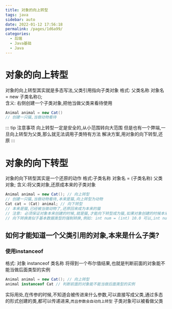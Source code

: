 ```yaml
---
title: 对象的向上转型
tags: java
sidebar: auto
date: 2022-01-12 17:56:18
permalink: /pages/1d6a99/
categories: 
  - 后端
  - Java基础
  - Java
---
```

# 对象的向上转型
对象的向上转型其实就是多态写法,父类引用指向子类对象
格式: 父类名称 对象名 = new 子类名称();  
含义: 右侧创建一个子类对象,把他当做父类来看待使用

``` java
Animal animal = new Cat()
// 创建一只猫,当做动物看待
```
::: tip 注意事项
向上转型一定是安全的,从小范围转向大范围
但是也有一个弊端,一旦向上转型为父类,那么就无法调用子类特有方法
解决方案,用对象的向下转型,还原
:::

# 对象的向下转型
对象的向下转型其实是一个还原的动作
格式:子类名称 对象名 = (子类名称) 父类对象;
含义:将父类对象,还原成本来的子类对象
``` java
Animal animal = new Cat(); // 向上转型
// 创建一只猫,当做动物看待,本来是猫,向上转型为动物
Cat cat = (Cat) animal; // 向下转型
// 本来是猫,已经被当做动物了,还原回来成为本来的猫
// 注意: 必须保证对象本来创建的时候,就是猫,才能向下转型成为猫,如果对象创建的时候本来不是猫,向下转型为猫就会报错
// 向下转换类似于基本数据类型的强制转换,例如: int num = (int) 10.0 可以,int num = (int) 10.5  不可以,精度损失
```
## 如何才能知道一个父类引用的对象,本来是什么子类?

### 使用instanceof
格式: 对象 instanceof 类名称
将得到一个布尔值结果,也就是判断前面的对象能不能当做后面类型的实例
``` java
Animal animal = new Cat(); // 向上转型
animal instanceof Cat // 判断前面的对象能不能当做后面类型的实例
```

 实际用处,在传参的时候,不知道会被传进来什么参数,可以直接写成父类,通过多态的形式创建的类,都可以传递进来,`而且参数会自动向上转型`
 子类对象可以被看做父类